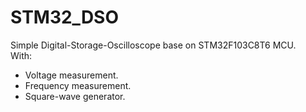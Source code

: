 # STM32_DSO
Simple Digital-Storage-Oscilloscope base on STM32F103C8T6 MCU.  
With:  
- Voltage measurement.
- Frequency measurement.
- Square-wave generator.